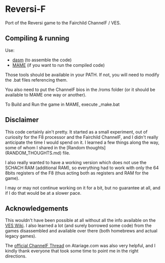 # Reversi-F
Port of the Reversi game to the Fairchild ChannelF / VES.

## Compiling & running

Use:
- [dasm](https://dasm-assembler.github.io/) (to assemble the code)
- [MAME](https://www.mamedev.org/) (if you want to run the compiled code)

Those tools should be available in your PATH. If not, you will need to
modify the .bat files referencing them.

You also need to put the ChannelF bios in the /roms folder (or it should
be available to MAME one way or another).

To Build and Run the game in MAME, execute _make.bat

## Disclaimer

This code certainly ain't pretty. It started as a small experiment, out
of curiosity for the F8 processor and the Fairchild ChannelF, and I didn't
really anticipate the time I would spend on it. I learned a few things
along the way, some of whom I shared in the [Random thoughts] (RANDOM_THOUGHTS.md) file.

I also really wanted to have a working version which does not use the SCHACH
RAM (additional RAM), so everything had to work with only the 64 8bits
registers of the F8 (thus acting both as registers and RAM for the game).

I may or may not continue working on it for a bit, but no guarantee at all, and
if I do that would be at a slower pace.

## Acknowledgements

This wouldn't have been possible at all without all the info available on
the [VES Wiki](https://channelf.se/veswiki/index.php?title=Main_Page).
I also learned a lot (and surely borrowed some code) from the games disassembled and
available over there (both homebrews and actual legacy games).

The [official ChannelF Thread](https://forums.atariage.com/topic/274416-the-official-channel-f-thread/) on Atariage.com was also
very helpful, and I kindly thank everyone that took some time to point me in the right directions.
